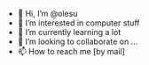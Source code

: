 - 👋 Hi, I’m @olesu
- 👀 I’m interested in computer stuff
- 🌱 I’m currently learning a lot
- 💞️ I’m looking to collaborate on ...
- 📫 How to reach me [by mail]

<!---
olesu/olesu is a ✨ special ✨ repository because its `README.md` (this file) appears on your GitHub profile.
You can click the Preview link to take a look at your changes.
--->
